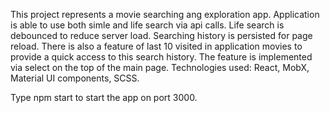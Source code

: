 This project represents a movie searching ang exploration app.
Application is able to use both simle and life search via api calls. Life search is debounced to reduce server load.
Searching history is persisted for page reload.
There is also a feature of last 10 visited in application movies to provide a quick access to this search history. The feature is implemented via select on the top of the main page.
Technologies used: React, MobX, Material UI components, SCSS.

Type npm start to start the app on port 3000.
